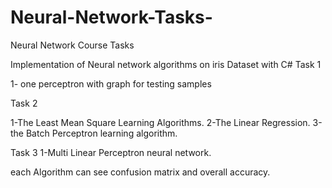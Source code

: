 # Neural-Network-Tasks-
Neural Network Course Tasks 


Implementation of Neural network algorithms on iris Dataset with C#
Task 1

1- one perceptron with graph for testing samples

Task 2 

1-The Least Mean Square Learning Algorithms.
2-The Linear Regression.
3-the Batch Perceptron learning algorithm.

Task 3
1-Multi Linear Perceptron neural network.

each Algorithm can see confusion matrix and overall accuracy.
